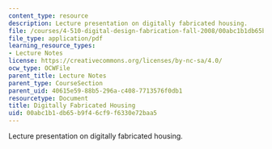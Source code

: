 ```yaml
---
content_type: resource
description: Lecture presentation on digitally fabricated housing.
file: /courses/4-510-digital-design-fabrication-fall-2008/00abc1b1db65b9f46cf9f6330e72baa5_lec8.pdf
file_type: application/pdf
learning_resource_types:
- Lecture Notes
license: https://creativecommons.org/licenses/by-nc-sa/4.0/
ocw_type: OCWFile
parent_title: Lecture Notes
parent_type: CourseSection
parent_uid: 40615e59-88b5-296a-c408-7713576f0db1
resourcetype: Document
title: Digitally Fabricated Housing
uid: 00abc1b1-db65-b9f4-6cf9-f6330e72baa5
---
```

Lecture presentation on digitally fabricated housing.